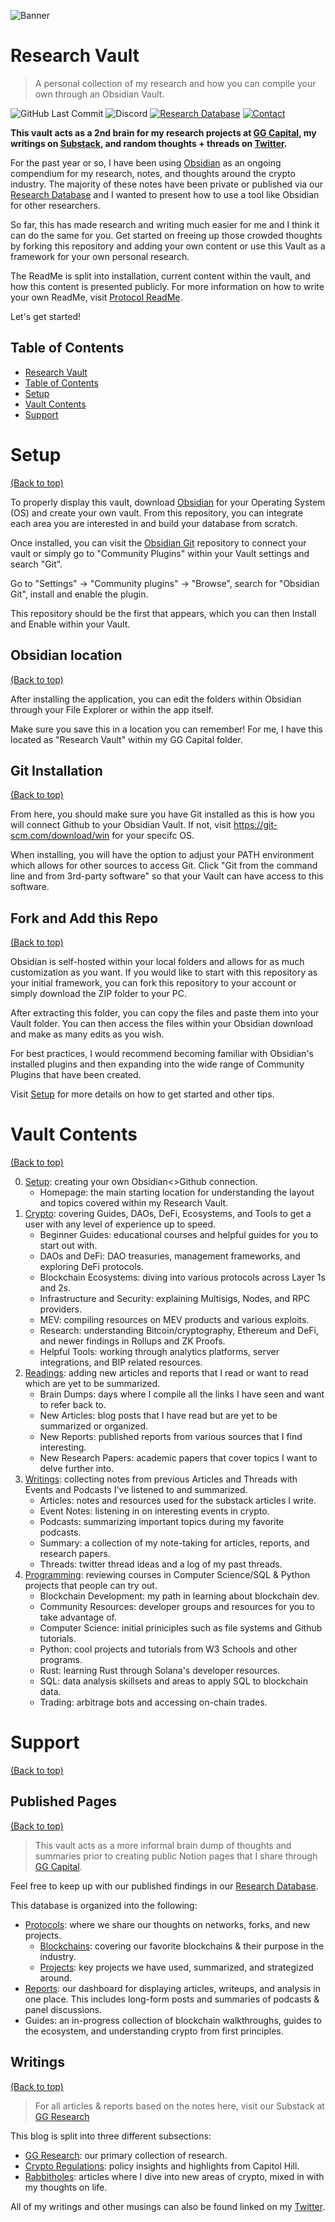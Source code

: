 ![Banner](https://github.com/yohangglobal/research-vault/blob/main/vault-header.jpg)

# Research Vault
>A personal collection of my research and how you can compile your own through an Obsidian Vault.

![GitHub Last Commit](https://img.shields.io/github/last-commit/yohangglobal/research-vault) ![Discord](https://img.shields.io/discord/814256366067253268) [![Research Database](https://img.shields.io/badge/Research-Database-purple )](https://ggcapital.notion.site/Research-b47b51d18e994fadaa17467f84a0cd09)  [![Contact](https://img.shields.io/badge/Contact-yohangg%40ggcapital.io-purple)](mailto:yohangg@ggcapital.io)
 
**This vault acts as a 2nd brain for my research projects at [GG Capital](https://ggcapital.io), my writings on [Substack](https://ggcapital.substack.com), and random thoughts + threads on [Twitter](https://twitter.com/yohangglobal).**

For the past year or so, I have been using [Obsidian](https://obsidian.md/) as an ongoing compendium for my research, notes, and thoughts around the crypto industry. The majority of these notes have been private or published via our [Research Database](https://ggcapital.notion.site/Research-b47b51d18e994fadaa17467f84a0cd09) and I wanted to present how to use a tool like Obsidian for other researchers.

So far, this has made research and writing much easier for me and I think it can do the same for you. Get started on freeing up those crowded thoughts by forking this repository and adding your own content or use this Vault as a framework for your own personal research.

The ReadMe is split into installation, current content within the vault, and how this content is presented publicly. For more information on how to write your own ReadMe, visit [Protocol ReadMe](https://github.com/yohangglobal/protocol-readme).

Let's get started!

## Table of Contents
- [Research Vault](#research-vault)
- [Table of Contents](#table-of-contents)
- [Setup](#setup) 
- [Vault Contents](#vault-contents)
- [Support](#support)

# Setup
[(Back to top)](#table-of-contents)

To properly display this vault, download [Obsidian](https://obsidian.md/download) for your Operating System (OS) and create your own vault. From this repository, you can integrate each area you are interested in and build your database from scratch. 

Once installed, you can visit the [Obsidian Git](https://github.com/denolehov/obsidian-git/wiki/) repository to connect your vault or simply go to "Community Plugins" within your Vault settings and search "Git".

Go to "Settings" -> "Community plugins" -> "Browse", search for "Obsidian Git", install and enable the plugin.

This repository should be the first that appears, which you can then Install and Enable within your Vault.

## Obsidian location
[(Back to top)](#table-of-contents)

After installing the application, you can edit the folders within Obsidian through your File Explorer or within the app itself. 

Make sure you save this in a location you can remember! For me, I have this located as "Research Vault" within my GG Capital folder.

## Git Installation
[(Back to top)](#table-of-contents)

From here, you should make sure you have Git installed as this is how you will connect Github to your Obsidian Vault. If not, visit https://git-scm.com/download/win for your specifc OS.

When installing, you will have the option to adjust your PATH environment which allows for other sources to access Git. Click "Git from the command line and from 3rd-party software" so that your Vault can have access to this software.

## Fork and Add this Repo
[(Back to top)](#table-of-contents)

Obsidian is self-hosted within your local folders and allows for as much customization as you want. If you would like to start with this repository as your initial framework, you can fork this repository to your account or simply download the ZIP folder to your PC.

After extracting this folder, you can copy the files and paste them into your Vault folder. You can then access the files within your Obsidian download and make as many edits as you wish. 

For best practices, I would recommend becoming familiar with Obsidian's installed plugins and then expanding into the wide range of Community Plugins that have been created.

Visit [Setup](https://github.com/yohangglobal/research-vault/tree/main/0.%20Setup) for more details on how to get started and other tips.

# Vault Contents
[(Back to top)](#table-of-contents)

0. [Setup](https://github.com/yohangglobal/research-vault/tree/main/0.%20Setup): creating your own Obsidian<>Github connection.
	- Homepage: the main starting location for understanding the layout and topics covered within my Research Vault.
1. [Crypto](https://github.com/yohangglobal/research-vault/tree/main/1.%20Crypto): covering Guides, DAOs, DeFi, Ecosystems, and Tools to get a user with any level of experience up to speed.
	- Beginner Guides: educational courses and helpful guides for you to start out with.
	- DAOs and DeFi: DAO treasuries, management frameworks, and exploring DeFi protocols.
	- Blockchain Ecosystems: diving into various protocols across Layer 1s and 2s.
	- Infrastructure and Security: explaining Multisigs, Nodes, and RPC providers.
	- MEV: compiling resources on MEV products and various exploits.
	- Research: understanding Bitcoin/cryptography, Ethereum and DeFi, and newer findings in Rollups and ZK Proofs.
	- Helpful Tools: working through analytics platforms, server integrations, and BIP related resources.
2. [Readings](https://github.com/yohangglobal/research-vault/tree/main/2.%20Readings): adding new articles and reports that I read or want to read which are yet to be summarized.
	- Brain Dumps: days where I compile all the links I have seen and want to refer back to.
	- New Articles: blog posts that I have read but are yet to be summarized or organized.
	- New Reports: published reports from various sources that I find interesting.
	- New Research Papers: academic papers that cover topics I want to delve further into.
3. [Writings](https://github.com/yohangglobal/research-vault/tree/main/2.%20Writings): collecting notes from previous Articles and Threads with Events and Podcasts I've listened to and summarized.
	- Articles: notes and resources used for the substack articles I write.
	- Event Notes: listening in on interesting events in crypto.
	- Podcasts: summarizing important topics during my favorite podcasts.
	- Summary: a collection of my note-taking for articles, reports, and research papers.
	- Threads: twitter thread ideas and a log of my past threads.
4. [Programming](https://github.com/yohangglobal/research-vault/tree/main/3.%20Programming): reviewing courses in Computer Science/SQL & Python projects that people can try out.
	- Blockchain Development: my path in learning about blockchain dev.
	- Community Resources: developer groups and resources for you to take advantage of.
	- Computer Science: initial priniciples such as file systems and Github tutorials.
	- Python: cool projects and tutorials from W3 Schools and other programs.
	- Rust: learning Rust through Solana's developer resources.
	- SQL: data analysis skillsets and areas to apply SQL to blockchain data.
	- Trading: arbitrage bots and accessing on-chain trades.

# Support 
[(Back to top)](#table-of-contents)

## Published Pages
[(Back to top)](#table-of-contents)

>This vault acts as a more informal brain dump of thoughts and summaries prior to creating public Notion pages that I share through [GG Capital](https://ggcapital.io/research).

Feel free to keep up with our published findings in our [Research Database](https://ggcapital.notion.site/Research-b47b51d18e994fadaa17467f84a0cd09).

This database is organized into the following:
- [Protocols](https://ggcapital.notion.site/Protocols-124ee578be7649209a994d0f1bcad0f7): where we share our thoughts on networks, forks, and new projects.
  - [Blockchains](https://ggcapital.notion.site/a5e1891050ce4fb8ab74d5511794a63b?v=e42f884bbbbf4e419760eb23667ce1b0): covering our favorite blockchains & their purpose in the industry.
  - [Projects](https://ggcapital.notion.site/5e0b376d344e4a74a31b98e5706a1d95?v=d444a0a8266f4d5ab6656ca424d80c83): key projects we have used, summarized, and strategized around.
- [Reports](https://ggcapital.notion.site/Reports-bff5f2299bc84f8ca7c693e56d1d2ed7): our dashboard for displaying articles, writeups, and analysis in one place. This includes long-form posts and summaries of podcasts & panel discussions.  
- Guides: an in-progress collection of blockchain walkthroughs, guides to the ecosystem, and understanding crypto from first principles.

## Writings
[(Back to top)](#table-of-contents)

>For all articles & reports based on the notes here, visit our Substack at [GG Research](https://ggcapital.substack.com/)

This blog is split into three different subsections:
- [GG Research](https://ggcapital.substack.com/): our primary collection of research.
- [Crypto Regulations](https://ggcapital.substack.com/s/crypto-regulations): policy insights and highlights from Capitol Hill.
- [Rabbitholes](https://ggcapital.substack.com/s/rabbitholes): articles where I dive into new areas of crypto, mixed in with my thoughts on life.

All of my writings and other musings can also be found linked on my [Twitter](https://twitter.com/yohangglobal).
